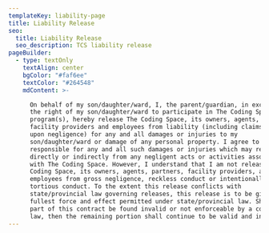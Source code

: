 ```yaml
---
templateKey: liability-page
title: Liability Release
seo:
  title: Liability Release
  seo_description: TCS liability release
pageBuilder:
  - type: textOnly
    textAlign: center
    bgColor: "#faf6ee"
    textColor: "#264548"
    mdContent: >-

      On behalf of my son/daughter/ward, I, the parent/guardian, in exchange for
      the right of my son/daughter/ward to participate in The Coding Space
      program(s), hereby release The Coding Space, its owners, agents, partners,
      facility providers and employees from liability (including claims based
      upon negligence) for any and all damages or injuries to my
      son/daughter/ward or damage of any personal property. I agree to be fully
      responsible for any and all such damages or injuries which may result
      directly or indirectly from any negligent acts or activities associated
      with The Coding Space. However, I understand that I am not releasing The
      Coding Space, its owners, agents, partners, facility providers, and
      employees from gross negligence, reckless conduct or intentionally
      tortious conduct. To the extent this release conflicts with
      state/provincial law governing releases, this release is to be given the
      fullest force and effect permitted under state/provincial law. Should any
      part of this contract be found invalid or not enforceable by a court of
      law, then the remaining portion shall continue to be valid and in force.
---
```

